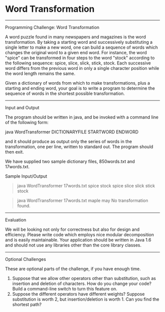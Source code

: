 Word Transformation
===================

_____________________________________________________________________________________
Programming Challenge: Word Transformation 

A word puzzle found in many newspapers and magazines is the word transformation. By taking a starting word and successively substituting a single letter to make a new word, one can build a sequence of words which changes the original word to a given end word. For instance, the word "spice" can be transformed in four steps to the word "stock" according to the following sequence: spice, slice, slick, stick, stock. Each successive word differs from the previous word in only a single character position while the word length remains the same.

Given a dictionary of words from which to make transformations, plus a starting and ending word, your goal is to write a program to determine the sequence of words in the shortest possible transformation.

_____________________________________________________________________________________
Input and Output

The program should be written in java, and be invoked with a command line of the following form:

java WordTransformer DICTIONARYFILE STARTWORD ENDWORD

and it should produce as output only the series of words in the transformation, one per line, written to standard out. The program should then exit.

We have supplied two sample dictionary files, 850words.txt and 17words.txt. 

Sample Input/Output

> java WordTransformer 17words.txt spice stock
spice
slice
slick
stick
stock

> java WordTransformer 17words.txt maple may
No transformation found.

_____________________________________________________________________________________
Evaluation

We will be looking not only for correctness but also for design and efficiency. Please write code which employs nice modular decomposition and is easily maintainable. Your application should be written in Java 1.6 and should not use any libraries other than the core library classes.

_____________________________________________________________________________________
Optional Challenges

These are optional parts of the challenge, if you have enough time.

1. Suppose that we allow other operators other than substitution, such as insertion and deletion of characters. How do you change your code? Build a command-line switch to turn this feature on.
2. Suppose the different operators have different weights? Suppose substitution is worth 2, but insertion/deletion is worth 1. Can you find the shortest path?
